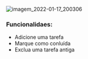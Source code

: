 <div aling="center">

![imagem_2022-01-17_200306](https://user-images.githubusercontent.com/72527935/149845869-daa2ddd4-2923-4a7b-bde1-76892ec2a34f.png)

</div>

### Funcionalidaes:

- Adicione uma tarefa
- Marque como conluída
- Exclua uma tarefa antiga

